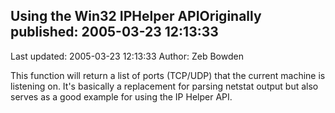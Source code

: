 ## Using the Win32 IPHelper APIOriginally published: 2005-03-23 12:13:33 
Last updated: 2005-03-23 12:13:33 
Author: Zeb Bowden 
 
This function will return a list of ports (TCP/UDP) that the current machine is listening on. It's basically a replacement for parsing netstat output but also serves as a good example for using the IP Helper API.
